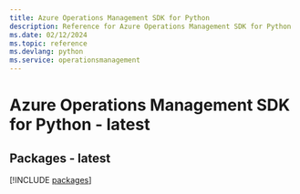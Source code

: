 ```yaml
---
title: Azure Operations Management SDK for Python
description: Reference for Azure Operations Management SDK for Python
ms.date: 02/12/2024
ms.topic: reference
ms.devlang: python
ms.service: operationsmanagement
---
```

# Azure Operations Management SDK for Python - latest
## Packages - latest
[!INCLUDE [packages](operations-management-index.md)]